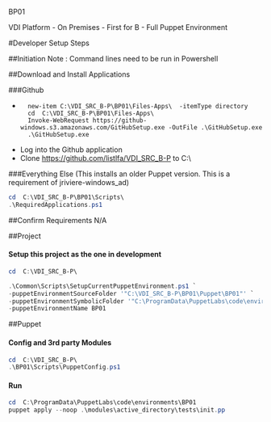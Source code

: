 
BP01

VDI Platform - On Premises - First for B - Full Puppet Environment

#Developer Setup Steps

##Initiation
Note : Command lines need to be run in Powershell


##Download and Install Applications

###Github

*       new-item C:\VDI_SRC_B-P\BP01\Files-Apps\  -itemType directory
        cd  C:\VDI_SRC_B-P\BP01\Files-Apps\ 
        Invoke-WebRequest https://github-windows.s3.amazonaws.com/GitHubSetup.exe -OutFile .\GitHubSetup.exe
        .\GitHubSetup.exe


* Log into the Github application
* Clone https://github.com/listlfa/VDI_SRC_B-P to C:\

###Everything Else
(This installs an older Puppet version. This is a requirement of jriviere-windows_ad)

```powershell
cd  C:\VDI_SRC_B-P\BP01\Scripts\
.\RequiredApplications.ps1
```


##Confirm Requirements
N/A


##Project

#### Setup this project as the one in development
```powershell
cd  C:\VDI_SRC_B-P\
```

```powershell
.\Common\Scripts\SetupCurrentPuppetEnvironment.ps1 `
-puppetEnvironmentSourceFolder '"C:\VDI_SRC_B-P\BP01\Puppet\BP01"' `
-puppetEnvironmentSymbolicFolder '"C:\ProgramData\PuppetLabs\code\environments\BP01"' `
-puppetEnvironmentName BP01
```


##Puppet

#### Config and 3rd party Modules
```powershell
cd  C:\VDI_SRC_B-P\
.\BP01\Scripts\PuppetConfig.ps1
```

#### Run

```powershell
cd  C:\ProgramData\PuppetLabs\code\environments\BP01
puppet apply --noop .\modules\active_directory\tests\init.pp
```
